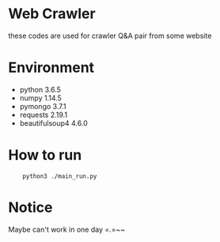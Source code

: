 # Web Crawler
these codes are used for crawler Q&A pair from some website

# Environment
+ python                 3.6.5
+ numpy                  1.14.5   
+ pymongo                3.7.1    
+ requests               2.19.1 
+ beautifulsoup4         4.6.0  

# How to run
~~~
    python3 ./main_run.py 
~~~

# Notice
Maybe can't work in one day =.=~~